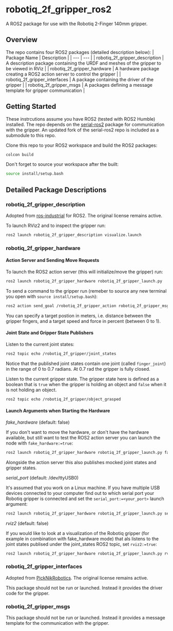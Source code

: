 # robotiq_2f_gripper_ros2

A ROS2 package for use with the Robotiq 2-Finger 140mm gripper.

## Overview

The repo contains four ROS2 packages (detailed description below):
| Package Name | Description |
| --- | --- |
| robotiq_2f_gripper_description | A description package containing the URDF and meshes of the gripper to be viewed in RViz  |
| robotiq_2f_gripper_hardware | A hardware package creating a ROS2 action server to control the gripper |
| robotiq_2f_gripper_interfaces | A package containing the driver of the gripper |
| robotiq_2f_gripper_msgs | A packages defining a message template for gripper communication  |

## Getting Started

These instrcutions assume you have ROS2 (tested with ROS2 Humble) installed. The repo depends on the [serial-ros2](https://github.com/RoverRobotics-forks/serial-ros2) package for communication with the gripper. An updated fork of the serial-ros2 repo is included as a submodule to this repo.

Clone this repo to your ROS2 workspace and build the ROS2 packages:

```bash
colcon build
```

Don't forget to source your workspace after the built:

```bash
source install/setup.bash
```

## Detailed Package Descriptions

### robotiq_2f_gripper_description

Adopted from [ros-industrial](https://github.com/ros-industrial/robotiq) for ROS2. The original license remains active.

To launch RViz2 and to inspect the gripper run:

```bash
ros2 launch robotiq_2f_gripper_description visualize.launch
```

### robotiq_2f_gripper_hardware

#### Action Server and Sending Move Requests
 
To launch the ROS2 action server (this will initialize/move the gripper) run:

```bash
ros2 launch robotiq_2f_gripper_hardware robotiq_2f_gripper_launch.py
```

To send a command to the gripper run (remeber to source any new terminal you open with `source install/setup.bash`):

```bash
ros2 action send_goal /robotiq_2f_gripper_action robotiq_2f_gripper_msgs/action/MoveTwoFingerGripper "{target_position: 0.05, target_speed: 0.1, target_force: 0.1}"
```

You can specify a target postion in meters, i.e. distance between the gripper fingers, and a target speed and force in percent (between 0 to 1).

#### Joint State and Gripper State Publishers

Listen to the current joint states:

```bash
ros2 topic echo /robotiq_2f_gripper/joint_states
```

Notice that the published joint states contain one joint (called ```finger_joint```) in the range of 0 to 0.7 radians. At 0.7 rad the gripper is fully closed.

Listen to the current gripper state. The gripper state here is defined as a boolean that is ```true``` when the gripper is holding an object and ```false``` when it is not holding an object.

```bash
ros2 topic echo /robotiq_2f_gripper/object_grasped
```

#### Launch Arguments when Starting the Hardware

*fake_hardware* (default: false)

If you don't want to move the hardware, or don't have the hardware available, but still want to test the ROS2 action server you can launch the node with `fake_hardware:=true`:

```bash
ros2 launch robotiq_2f_gripper_hardware robotiq_2f_gripper_launch.py fake_hardware:=true
```

Alongside the action server this also publishes mocked joint states and gripper states.

*serial_port* (default: /dev/ttyUSB0)

It's assumed that you work on a Linux machine. If you have multiple USB devices connected to your computer find out to which serial port your Robotiq gripper is connected and set the ```serial_port:=<your_port>``` launch argument:

```bash
ros2 launch robotiq_2f_gripper_hardware robotiq_2f_gripper_launch.py serial_port:=/dev/ttyUSB1
```

*rviz2* (default: false)

If you would like to look at a visualization of the Robotiq gripper (for example in combination with fake_hardware mode) that als listens to the joint states publised under the joint_states ROS2 topic, set ```rviz2:=true```:

```bash
ros2 launch robotiq_2f_gripper_hardware robotiq_2f_gripper_launch.py rviz2:=true
```

### robotiq_2f_gripper_interfaces

Adopted from [PickNikRobotics](https://github.com/PickNikRobotics/ros2_robotiq_gripper). The original license remains active.

This package should not be run or launched. Instead it provides the driver code for the gripper.

### robotiq_2f_gripper_msgs

This package should not be run or launched. Instead it provides a message template for the communication with the gripper.
